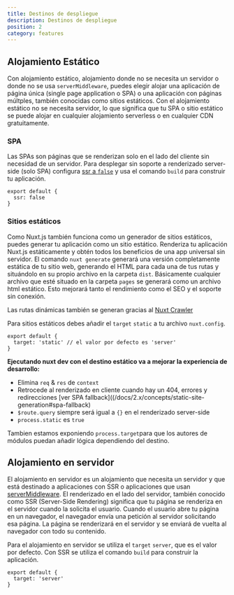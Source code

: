 ```yaml
---
title: Destinos de despliegue
description: Destinos de despliegue
position: 2
category: features
---
```


## Alojamiento Estático

Con alojamiento estático, alojamiento donde no se necesita un servidor o donde no se usa `serverMiddleware`, puedes elegir alojar una aplicación de página única (single page application o SPA) o una aplicación con páginas múltples, también conocidas como sitios estáticos. Con el alojamiento estático no se necesita servidor, lo que significa que tu SPA o sitio estático se puede alojar en cualquier alojamiento serverless o en cualquier CDN gratuitamente.

### SPA

Las SPAs son páginas que se renderizan solo en el lado del cliente sin necesidad de un servidor. Para desplegar sin soporte a renderizado server-side (solo SPA) configura [ssr a `false`](/docs/2.x/features/rendering-modes#spa) y usa el comando `build` para construir tu aplicación.

```js{}[nuxt.config.js]
export default {
  ssr: false
}
```

### Sitios estáticos

Como Nuxt.js también funciona como un generador de sitios estáticos, puedes generar tu aplicación como un sitio estático. Renderiza tu aplicación Nuxt.js estáticamente y obtén todos los beneficios de una app universal sin servidor. El comando `nuxt generate` generará una versión completamente estática de tu sitio web, generando el HTML para cada una de tus rutas y situándolo en su propio archivo en la carpeta `dist`. Básicamente cualquier archivo que esté situado en la carpeta `pages` se generará como un archivo html estático. Esto mejorará tanto el rendimiento como el SEO y el soporte sin conexión.

<base-alert type="info">

Las rutas dinámicas también se generan gracias al [Nuxt Crawler](/docs/2.x/configuration-glossary/configuration-generate#crawler)

</base-alert>
  
Para sitios estáticos debes añadir el `target` `static` a tu archivo `nuxt.config`.

```js{}[nuxt.config.js]
export default {
  target: 'static' // el valor por defecto es 'server'
}
```

**Ejecutando nuxt dev con el destino estático va a mejorar la experiencia de desarrollo:**

- Elimina `req` & `res` de `context`
- Retrocede al renderizado en cliente cuando hay un 404, errores y redirecciones [ver SPA fallback]((/docs/2.x/concepts/static-site-generation#spa-fallback)
- `$route.query` siempre será igual a `{}` en el renderizado server-side
- `process.static` es `true`

<base-alert type="info">

Tambien estamos exponiendo `process.target`para que los autores de módulos puedan añadir lógica dependiendo del destino.

</base-alert>

## Alojamiento en servidor

El alojamiento en servidor es un alojamiento que necesita un servidor y que está destinado a aplicaciones con SSR o aplicaciones que usan [serverMiddleware](/docs/2.x/configuration-glossary/configuration-servermiddleware). El renderizado en el lado del servidor, también conocido como SSR (Server-Side Rendering) significa que tu página se renderiza en el servidor cuando la solicita el usuario. Cuando el usuario abre tu página en un navegador, el navegador envía una petición al servidor solicitando esa página. La página se renderizará en el servidor y se enviará de vuelta al navegador con todo su contenido.

Para el alojamiento en servidor se utiliza el `target` `server`, que es el valor por defecto. Con SSR se utiliza el comando `build` para construir la aplicación.

```js{}[nuxt.config.js]
export default {
  target: 'server'
}
```
